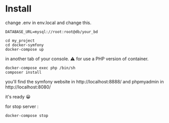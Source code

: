 # Install

change .env in env.local and change this.
```
DATABASE_URL=mysql://root:root@db/your_bd
```

```
cd my_project
cd docker-symfony
docker-compose up
```
in another tab of your console.
⚠ for use a PHP version of container.
```
docker-compose exec php /bin/sh
composer install
```
you'll find the symfony website in http://localhost:8888/
and phpmyadmin in http://localhost:8080/ 


it's ready 😀

for stop server :
```
docker-compose stop
```